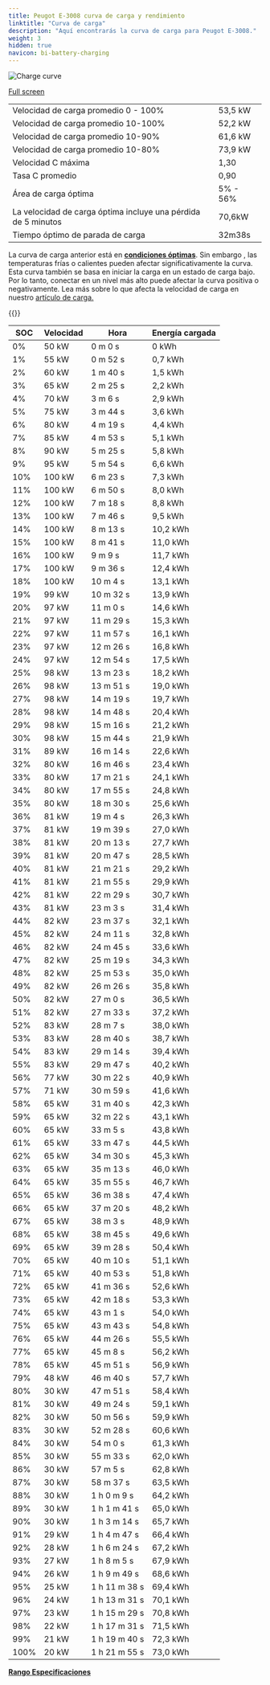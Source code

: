 ```yaml
---
title: Peugot E-3008 curva de carga y rendimiento
linktitle: "Curva de carga"
description: "Aquí encontrarás la curva de carga para Peugot E-3008."
weight: 3
hidden: true
navicon: bi-battery-charging
---
```

<!-- markdownlint-disable MD033 -->
<img src="../chargingcurve.svg" alt="Charge curve" class="img-fluid">

[Full screen](/models/peugot/3008/e-3008/chargingcurve.svg)


<table class="table table-striped border">
<tbody>
<tr>
<td>Velocidad de carga promedio 0 - 100%</td><td>53,5 kW</td>
</tr>
<tr>
<td>Velocidad de carga promedio 10-100%</td><td>52,2 kW</td>
</tr>
<tr>
<td>Velocidad de carga promedio 10-90%</td><td>61,6 kW</td>
</tr>
<tr>
<td>Velocidad de carga promedio 10-80%</td><td>73,9 kW</td>
</tr>
<tr>
<td>Velocidad C máxima</td><td>1,30</td>
</tr>
<tr>
<td>Tasa C promedio</td><td>0,90</td>
</tr>
<tr>
<td>Área de carga óptima</td><td>5% - 56%</td>
</tr>
<tr>
<td>La velocidad de carga óptima incluye una pérdida de 5 minutos</td><td>70,6kW</td>
</tr>
<tr>
<td>Tiempo óptimo de parada de carga</td><td>32m38s</td>
</tr>
</tbody>
</table>


La curva de carga anterior está en **[condiciones óptimas](../../../../../technology/battery/charging/#temperatura)**. Sin embargo , las temperaturas frías o calientes pueden afectar significativamente la curva. Esta curva también se basa en iniciar la carga en un estado de carga bajo. Por lo tanto, conectar en un nivel más alto puede afectar la curva positiva o negativamente. Lea más sobre lo que afecta la velocidad de carga en nuestro [artículo de carga.](../../../../../technology/battery/charging/)


{{<evkxdisplayaddarticle />}}
<table class="table table-striped border">
<thead>
<tr><th>SOC</th><th>Velocidad</th><th>Hora</th><th>Energía cargada</th></tr>
</thead>
<tbody>
<tr>
<td>0%</td><td>50 kW</td><td> 0 m 0 s </td><td>0 kWh </td>
</tr>
<tr>
<td>1%</td><td>55 kW</td><td> 0 m 52 s </td><td>0,7 kWh </td>
</tr>
<tr>
<td>2%</td><td>60 kW</td><td> 1 m 40 s </td><td>1,5 kWh </td>
</tr>
<tr>
<td>3%</td><td>65 kW</td><td> 2 m 25 s </td><td>2,2 kWh </td>
</tr>
<tr>
<td>4%</td><td>70 kW</td><td> 3 m 6 s </td><td>2,9 kWh </td>
</tr>
<tr>
<td>5%</td><td>75 kW</td><td> 3 m 44 s </td><td>3,6 kWh </td>
</tr>
<tr>
<td>6%</td><td>80 kW</td><td> 4 m 19 s </td><td>4,4 kWh </td>
</tr>
<tr>
<td>7%</td><td>85 kW</td><td> 4 m 53 s </td><td>5,1 kWh </td>
</tr>
<tr>
<td>8%</td><td>90 kW</td><td> 5 m 25 s </td><td>5,8 kWh </td>
</tr>
<tr>
<td>9%</td><td>95 kW</td><td> 5 m 54 s </td><td>6,6 kWh </td>
</tr>
<tr>
<td>10%</td><td>100 kW</td><td> 6 m 23 s </td><td>7,3 kWh </td>
</tr>
<tr>
<td>11%</td><td>100 kW</td><td> 6 m 50 s </td><td>8,0 kWh </td>
</tr>
<tr>
<td>12%</td><td>100 kW</td><td> 7 m 18 s </td><td>8,8 kWh </td>
</tr>
<tr>
<td>13%</td><td>100 kW</td><td> 7 m 46 s </td><td>9,5 kWh </td>
</tr>
<tr>
<td>14%</td><td>100 kW</td><td> 8 m 13 s </td><td>10,2 kWh </td>
</tr>
<tr>
<td>15%</td><td>100 kW</td><td> 8 m 41 s </td><td>11,0 kWh </td>
</tr>
<tr>
<td>16%</td><td>100 kW</td><td> 9 m 9 s </td><td>11,7 kWh </td>
</tr>
<tr>
<td>17%</td><td>100 kW</td><td> 9 m 36 s </td><td>12,4 kWh </td>
</tr>
<tr>
<td>18%</td><td>100 kW</td><td> 10 m 4 s </td><td>13,1 kWh </td>
</tr>
<tr>
<td>19%</td><td>99 kW</td><td> 10 m 32 s </td><td>13,9 kWh </td>
</tr>
<tr>
<td>20%</td><td>97 kW</td><td> 11 m 0 s </td><td>14,6 kWh </td>
</tr>
<tr>
<td>21%</td><td>97 kW</td><td> 11 m 29 s </td><td>15,3 kWh </td>
</tr>
<tr>
<td>22%</td><td>97 kW</td><td> 11 m 57 s </td><td>16,1 kWh </td>
</tr>
<tr>
<td>23%</td><td>97 kW</td><td> 12 m 26 s </td><td>16,8 kWh </td>
</tr>
<tr>
<td>24%</td><td>97 kW</td><td> 12 m 54 s </td><td>17,5 kWh </td>
</tr>
<tr>
<td>25%</td><td>98 kW</td><td> 13 m 23 s </td><td>18,2 kWh </td>
</tr>
<tr>
<td>26%</td><td>98 kW</td><td> 13 m 51 s </td><td>19,0 kWh </td>
</tr>
<tr>
<td>27%</td><td>98 kW</td><td> 14 m 19 s </td><td>19,7 kWh </td>
</tr>
<tr>
<td>28%</td><td>98 kW</td><td> 14 m 48 s </td><td>20,4 kWh </td>
</tr>
<tr>
<td>29%</td><td>98 kW</td><td> 15 m 16 s </td><td>21,2 kWh </td>
</tr>
<tr>
<td>30%</td><td>98 kW</td><td> 15 m 44 s </td><td>21,9 kWh </td>
</tr>
<tr>
<td>31%</td><td>89 kW</td><td> 16 m 14 s </td><td>22,6 kWh </td>
</tr>
<tr>
<td>32%</td><td>80 kW</td><td> 16 m 46 s </td><td>23,4 kWh </td>
</tr>
<tr>
<td>33%</td><td>80 kW</td><td> 17 m 21 s </td><td>24,1 kWh </td>
</tr>
<tr>
<td>34%</td><td>80 kW</td><td> 17 m 55 s </td><td>24,8 kWh </td>
</tr>
<tr>
<td>35%</td><td>80 kW</td><td> 18 m 30 s </td><td>25,6 kWh </td>
</tr>
<tr>
<td>36%</td><td>81 kW</td><td> 19 m 4 s </td><td>26,3 kWh </td>
</tr>
<tr>
<td>37%</td><td>81 kW</td><td> 19 m 39 s </td><td>27,0 kWh </td>
</tr>
<tr>
<td>38%</td><td>81 kW</td><td> 20 m 13 s </td><td>27,7 kWh </td>
</tr>
<tr>
<td>39%</td><td>81 kW</td><td> 20 m 47 s </td><td>28,5 kWh </td>
</tr>
<tr>
<td>40%</td><td>81 kW</td><td> 21 m 21 s </td><td>29,2 kWh </td>
</tr>
<tr>
<td>41%</td><td>81 kW</td><td> 21 m 55 s </td><td>29,9 kWh </td>
</tr>
<tr>
<td>42%</td><td>81 kW</td><td> 22 m 29 s </td><td>30,7 kWh </td>
</tr>
<tr>
<td>43%</td><td>81 kW</td><td> 23 m 3 s </td><td>31,4 kWh </td>
</tr>
<tr>
<td>44%</td><td>82 kW</td><td> 23 m 37 s </td><td>32,1 kWh </td>
</tr>
<tr>
<td>45%</td><td>82 kW</td><td> 24 m 11 s </td><td>32,8 kWh </td>
</tr>
<tr>
<td>46%</td><td>82 kW</td><td> 24 m 45 s </td><td>33,6 kWh </td>
</tr>
<tr>
<td>47%</td><td>82 kW</td><td> 25 m 19 s </td><td>34,3 kWh </td>
</tr>
<tr>
<td>48%</td><td>82 kW</td><td> 25 m 53 s </td><td>35,0 kWh </td>
</tr>
<tr>
<td>49%</td><td>82 kW</td><td> 26 m 26 s </td><td>35,8 kWh </td>
</tr>
<tr>
<td>50%</td><td>82 kW</td><td> 27 m 0 s </td><td>36,5 kWh </td>
</tr>
<tr>
<td>51%</td><td>82 kW</td><td> 27 m 33 s </td><td>37,2 kWh </td>
</tr>
<tr>
<td>52%</td><td>83 kW</td><td> 28 m 7 s </td><td>38,0 kWh </td>
</tr>
<tr>
<td>53%</td><td>83 kW</td><td> 28 m 40 s </td><td>38,7 kWh </td>
</tr>
<tr>
<td>54%</td><td>83 kW</td><td> 29 m 14 s </td><td>39,4 kWh </td>
</tr>
<tr>
<td>55%</td><td>83 kW</td><td> 29 m 47 s </td><td>40,2 kWh </td>
</tr>
<tr>
<td>56%</td><td>77 kW</td><td> 30 m 22 s </td><td>40,9 kWh </td>
</tr>
<tr>
<td>57%</td><td>71 kW</td><td> 30 m 59 s </td><td>41,6 kWh </td>
</tr>
<tr>
<td>58%</td><td>65 kW</td><td> 31 m 40 s </td><td>42,3 kWh </td>
</tr>
<tr>
<td>59%</td><td>65 kW</td><td> 32 m 22 s </td><td>43,1 kWh </td>
</tr>
<tr>
<td>60%</td><td>65 kW</td><td> 33 m 5 s </td><td>43,8 kWh </td>
</tr>
<tr>
<td>61%</td><td>65 kW</td><td> 33 m 47 s </td><td>44,5 kWh </td>
</tr>
<tr>
<td>62%</td><td>65 kW</td><td> 34 m 30 s </td><td>45,3 kWh </td>
</tr>
<tr>
<td>63%</td><td>65 kW</td><td> 35 m 13 s </td><td>46,0 kWh </td>
</tr>
<tr>
<td>64%</td><td>65 kW</td><td> 35 m 55 s </td><td>46,7 kWh </td>
</tr>
<tr>
<td>65%</td><td>65 kW</td><td> 36 m 38 s </td><td>47,4 kWh </td>
</tr>
<tr>
<td>66%</td><td>65 kW</td><td> 37 m 20 s </td><td>48,2 kWh </td>
</tr>
<tr>
<td>67%</td><td>65 kW</td><td> 38 m 3 s </td><td>48,9 kWh </td>
</tr>
<tr>
<td>68%</td><td>65 kW</td><td> 38 m 45 s </td><td>49,6 kWh </td>
</tr>
<tr>
<td>69%</td><td>65 kW</td><td> 39 m 28 s </td><td>50,4 kWh </td>
</tr>
<tr>
<td>70%</td><td>65 kW</td><td> 40 m 10 s </td><td>51,1 kWh </td>
</tr>
<tr>
<td>71%</td><td>65 kW</td><td> 40 m 53 s </td><td>51,8 kWh </td>
</tr>
<tr>
<td>72%</td><td>65 kW</td><td> 41 m 36 s </td><td>52,6 kWh </td>
</tr>
<tr>
<td>73%</td><td>65 kW</td><td> 42 m 18 s </td><td>53,3 kWh </td>
</tr>
<tr>
<td>74%</td><td>65 kW</td><td> 43 m 1 s </td><td>54,0 kWh </td>
</tr>
<tr>
<td>75%</td><td>65 kW</td><td> 43 m 43 s </td><td>54,8 kWh </td>
</tr>
<tr>
<td>76%</td><td>65 kW</td><td> 44 m 26 s </td><td>55,5 kWh </td>
</tr>
<tr>
<td>77%</td><td>65 kW</td><td> 45 m 8 s </td><td>56,2 kWh </td>
</tr>
<tr>
<td>78%</td><td>65 kW</td><td> 45 m 51 s </td><td>56,9 kWh </td>
</tr>
<tr>
<td>79%</td><td>48 kW</td><td> 46 m 40 s </td><td>57,7 kWh </td>
</tr>
<tr>
<td>80%</td><td>30 kW</td><td> 47 m 51 s </td><td>58,4 kWh </td>
</tr>
<tr>
<td>81%</td><td>30 kW</td><td> 49 m 24 s </td><td>59,1 kWh </td>
</tr>
<tr>
<td>82%</td><td>30 kW</td><td> 50 m 56 s </td><td>59,9 kWh </td>
</tr>
<tr>
<td>83%</td><td>30 kW</td><td> 52 m 28 s </td><td>60,6 kWh </td>
</tr>
<tr>
<td>84%</td><td>30 kW</td><td> 54 m 0 s </td><td>61,3 kWh </td>
</tr>
<tr>
<td>85%</td><td>30 kW</td><td> 55 m 33 s </td><td>62,0 kWh </td>
</tr>
<tr>
<td>86%</td><td>30 kW</td><td> 57 m 5 s </td><td>62,8 kWh </td>
</tr>
<tr>
<td>87%</td><td>30 kW</td><td> 58 m 37 s </td><td>63,5 kWh </td>
</tr>
<tr>
<td>88%</td><td>30 kW</td><td>1 h 0 m 9 s </td><td>64,2 kWh </td>
</tr>
<tr>
<td>89%</td><td>30 kW</td><td>1 h 1 m 41 s </td><td>65,0 kWh </td>
</tr>
<tr>
<td>90%</td><td>30 kW</td><td>1 h 3 m 14 s </td><td>65,7 kWh </td>
</tr>
<tr>
<td>91%</td><td>29 kW</td><td>1 h 4 m 47 s </td><td>66,4 kWh </td>
</tr>
<tr>
<td>92%</td><td>28 kW</td><td>1 h 6 m 24 s </td><td>67,2 kWh </td>
</tr>
<tr>
<td>93%</td><td>27 kW</td><td>1 h 8 m 5 s </td><td>67,9 kWh </td>
</tr>
<tr>
<td>94%</td><td>26 kW</td><td>1 h 9 m 49 s </td><td>68,6 kWh </td>
</tr>
<tr>
<td>95%</td><td>25 kW</td><td>1 h 11 m 38 s </td><td>69,4 kWh </td>
</tr>
<tr>
<td>96%</td><td>24 kW</td><td>1 h 13 m 31 s </td><td>70,1 kWh </td>
</tr>
<tr>
<td>97%</td><td>23 kW</td><td>1 h 15 m 29 s </td><td>70,8 kWh </td>
</tr>
<tr>
<td>98%</td><td>22 kW</td><td>1 h 17 m 31 s </td><td>71,5 kWh </td>
</tr>
<tr>
<td>99%</td><td>21 kW</td><td>1 h 19 m 40 s </td><td>72,3 kWh </td>
</tr>
<tr>
<td>100%</td><td>20 kW</td><td>1 h 21 m 55 s </td><td>73,0 kWh </td>
</tr>
</tbody>
</table>

<div class="mt-3 mb-3">
<a href="../rangeandconsumption/" class="text-decoration-none text-black">
<strong><i class="bi-arrow-left"></i> Rango </strong>
</a>
<a href="../specifications/" class="text-decoration-none text-black float-end">
<strong>Especificaciones <i class="bi-arrow-right"></i></strong>
</a>
</div>
